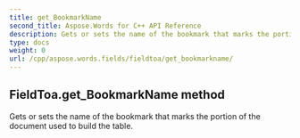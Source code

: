 ```yaml
---
title: get_BookmarkName
second_title: Aspose.Words for C++ API Reference
description: Gets or sets the name of the bookmark that marks the portion of the document used to build the table. 
type: docs
weight: 0
url: /cpp/aspose.words.fields/fieldtoa/get_bookmarkname/
---
```

## FieldToa.get_BookmarkName method


Gets or sets the name of the bookmark that marks the portion of the document used to build the table.

